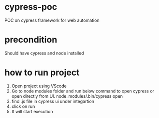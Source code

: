 # cypress-poc
POC on cypress framework for web automation

# precondition
Should have cypress and node installed

# how to run project

1. Open project using VScode
2. Go to node modules folder and run below command to open cypress or open directly from UI.
    node_modules/.bin/cypress open
3. find .js file in cypress ui under integartion
4. click on run
5. It will start execution